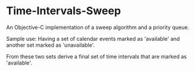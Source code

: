 Time-Intervals-Sweep
====================

An Objective-C implementation of a sweep algorithm and a priority queue.

Sample use: Having a set of calendar events marked as 'available' and another set marked as 'unavailable'.

From these two sets derive a final set of time intervals that are marked as 'available'.
